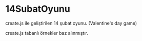14SubatOyunu
============

create.js ile geliştirilen 14 şubat oyunu. (Valentine's day game)

create.js tabanlı örnekler baz alınmıştır.
